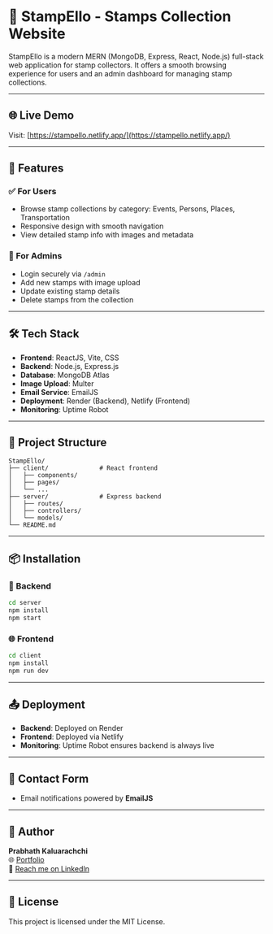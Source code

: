
# 📮 StampEllo - Stamps Collection Website

StampEllo is a modern MERN (MongoDB, Express, React, Node.js) full-stack web application for stamp collectors. It offers a smooth browsing experience for users and an admin dashboard for managing stamp collections.

---

## 🌐 Live Demo

Visit: [https://stampello.netlify.app/](https://stampello.netlify.app/)

---

## 🚀 Features

### ✅ For Users
- Browse stamp collections by category: Events, Persons, Places, Transportation
- Responsive design with smooth navigation
- View detailed stamp info with images and metadata

### 🔐 For Admins
- Login securely via `/admin`
- Add new stamps with image upload
- Update existing stamp details
- Delete stamps from the collection

---

## 🛠️ Tech Stack

- **Frontend**: ReactJS, Vite, CSS
- **Backend**: Node.js, Express.js
- **Database**: MongoDB Atlas
- **Image Upload**: Multer
- **Email Service**: EmailJS
- **Deployment**: Render (Backend), Netlify (Frontend)
- **Monitoring**: Uptime Robot

---

## 📁 Project Structure

```
StampEllo/
├── client/              # React frontend
│   ├── components/
│   ├── pages/
│   └── ...
├── server/              # Express backend
│   ├── routes/
│   ├── controllers/
│   └── models/
└── README.md
```

---

## 📦 Installation

### 🔧 Backend

```bash
cd server
npm install
npm start
```

### 🌐 Frontend

```bash
cd client
npm install
npm run dev
```

---

## 📤 Deployment

- **Backend**: Deployed on Render
- **Frontend**: Deployed via Netlify
- **Monitoring**: Uptime Robot ensures backend is always live

---

## 📧 Contact Form

- Email notifications powered by **EmailJS**

---

## 🙌 Author

**Prabhath Kaluarachchi**  
🌐 [Portfolio](https://prabhath.online/)  
📧 [Reach me on LinkedIn](https://github.com/prabhathkaluarachchi)

---

## 📝 License

This project is licensed under the MIT License.

